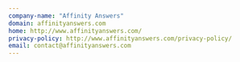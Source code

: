 ```yaml
---
company-name: "Affinity Answers"
domain: affinityanswers.com
home: http://www.affinityanswers.com/
privacy-policy: http://www.affinityanswers.com/privacy-policy/
email: contact@affinityanswers.com
---
```





